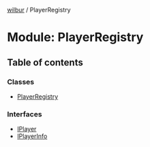 [wilbur](../README.md) / PlayerRegistry

# Module: PlayerRegistry

## Table of contents

### Classes

- [PlayerRegistry](../classes/PlayerRegistry.PlayerRegistry.md)

### Interfaces

- [IPlayer](../interfaces/PlayerRegistry.IPlayer.md)
- [IPlayerInfo](../interfaces/PlayerRegistry.IPlayerInfo.md)
